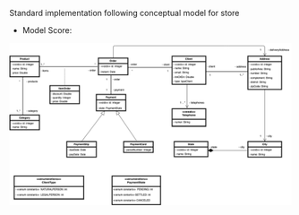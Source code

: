 Standard implementation following conceptual model for store

* Model Score: 

![Demo-Api](screenshots/class-diagram-release:1.0.png)


